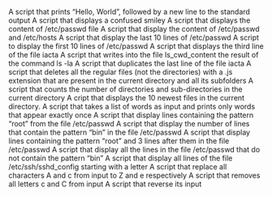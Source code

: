  A script that prints “Hello, World”, followed by a new line to the standard output
A  script that displays a confused smiley
A script that displays the content of /etc/passwd file
A script that display the content of /etc/passwd and /etc/hosts
A script that display the last 10 lines of /etc/passwd
A script to display the first 10 lines of /etc/passwd
A script that displays the third line of the file iacta
A script that writes into the file ls_cwd_content the result of the command ls -la
A script that duplicates the last line of the file iacta
A script that deletes all the regular files (not the directories) with a .js extension that are present in the current directory and all its subfolders
A script that counts the number of directories and sub-directories in the current directory
A cript that displays the 10 newest files in the current directory.
A script that takes a list of words as input and prints only words that appear exactly once
A script that display lines containing the pattern “root” from the file /etc/passwd
A script that display the number of lines that contain the pattern “bin” in the file /etc/passwd
A script that display lines containing the pattern “root” and 3 lines after them in the file /etc/passwd
A script that display all the lines in the file /etc/passwd that do not contain the pattern “bin”
A script that display all lines of the file /etc/ssh/sshd_config starting with a letter
A script that replace all characters A and c from input to Z and e respectively
A script that removes all letters c and C from input
A script that reverse its input
